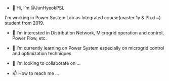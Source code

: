 - 👋 Hi, I’m @JunHyeokPSL

I'm working in Power System Lab as Integrated course(master 1y & Ph.d ~) student from 2019.

- 👀 I’m interested in Distribution Network, Microgrid operation and control, Power Flow, etc.

- 🌱 I’m currently learning on Power System especially on microgrid control and optimization techniques
- 💞️ I’m looking to collaborate on ...
- 📫 How to reach me ...

<!---
JunHyeokPSL/JunHyeokPSL is a ✨ special ✨ repository because its `README.md` (this file) appears on your GitHub profile.
You can click the Preview link to take a look at your changes.
--->
